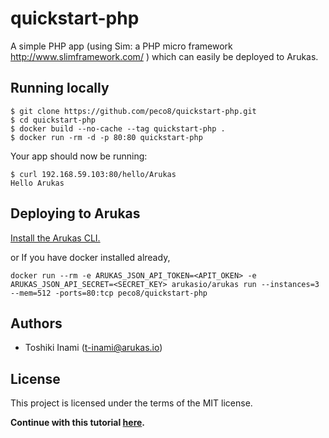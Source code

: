 # quickstart-php
A simple PHP app (using Sim: a PHP micro framework http://www.slimframework.com/ ) which can easily be deployed to Arukas.

## Running locally

```
$ git clone https://github.com/peco8/quickstart-php.git
$ cd quickstart-php
$ docker build --no-cache --tag quickstart-php .
$ docker run -rm -d -p 80:80 quickstart-php
```

Your app should now be running:

```
$ curl 192.168.59.103:80/hello/Arukas
Hello Arukas
```

## Deploying to Arukas

[Install the Arukas CLI.](https://github.com/arukasio/cli)

or If you have docker installed already,
```
docker run --rm -e ARUKAS_JSON_API_TOKEN=<APIT_OKEN> -e ARUKAS_JSON_API_SECRET=<SECRET_KEY> arukasio/arukas run --instances=3 --mem=512 -ports=80:tcp peco8/quickstart-php
```
## Authors

* Toshiki Inami (<t-inami@arukas.io>)

## License

This project is licensed under the terms of the MIT license.

**Continue with this tutorial [here](/).**
